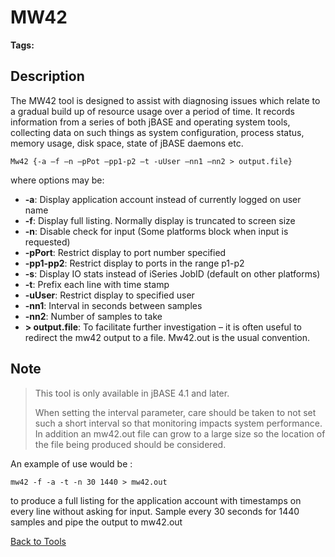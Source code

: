 # MW42

<PageHeader /> 

**Tags:**
<badge text='resource usage' vertical='middle' />
<badge text='diagnostics' vertical='middle' />

## Description

The MW42 tool is designed to assist with diagnosing issues which relate to a gradual build up of resource usage over a period of time. It records information from a series of both jBASE and operating system tools, collecting data on such things as system configuration, process status, memory usage, disk space, state of jBASE daemons etc.

```
Mw42 {-a –f –n –pPot –pp1-p2 –t -uUser –nn1 –nn2 > output.file}
```

where options may be:

- **-a**: Display application account instead of currently logged on user name
- **-f**: Display full listing. Normally display is truncated to screen size
- **-n**: Disable check for input (Some platforms block when input is requested)
- **-pPort**: Restrict display to port number specified
- **-pp1-pp2**: Restrict display to ports in the range p1-p2
- **-s**: Display IO stats instead of iSeries JobID (default on other platforms)
- **-t**: Prefix each line with time stamp
- **-uUser**: Restrict display to specified user
- **-nn1**: Interval in seconds between samples
- **-nn2**: Number of samples to take
- **&gt; output.file**: To facilitate further investigation – it is often useful to redirect the mw42 output to a file. Mw42.out is the usual convention.

## Note

> This tool is only available in jBASE 4.1 and later.
>
> When setting the interval parameter, care should be taken to not set such a short interval so that monitoring impacts system performance. In addition an mw42.out file can grow to a large size so the location of the file being produced should be considered.

An example of use would be :

```
mw42 -f -a -t -n 30 1440 > mw42.out
```

to produce a full listing for the application account with timestamps on every line without asking for input. Sample every 30 seconds for 1440 samples and pipe the output to mw42.out

[Back to Tools](./../README.md)

<PageFooter />
